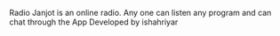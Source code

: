 Radio Janjot is an online radio.
Any one can listen any program  and can chat through the App
Developed by ishahriyar

